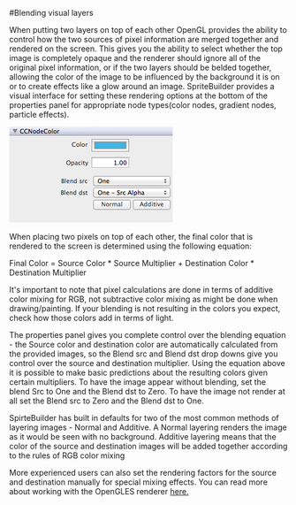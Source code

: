 #Blending visual layers

When putting two layers on top of each other OpenGL provides the ability to control how the two sources of pixel information are merged together and rendered on the screen.  This gives you the ability to select whether the top image is completely opaque and the renderer should ignore all of the original pixel information, or if the two layers should be belded together, allowing the color of the image to be influenced by the background it is on or to create effects like a glow around an image.  SpriteBuilder provides a visual interface for setting these rendering options at the bottom of the properties panel for appropriate node types(color nodes, gradient nodes, particle effects).


![img](../_images/editor/node-color-blendfunc-properties.png)

When placing two pixels on top of each other, the final color that is rendered to the screen is determined using the following equation:

Final Color = Source Color * Source Multiplier + Destination Color * Destination Multiplier

It's important to note that pixel calculations are done in terms of additive color mixing for RGB, not subtractive color mixing as might be done when drawing/painting.  If your blending is not resulting in the colors you expect, check how those colors add in terms of light.

The properties panel gives you complete control over the blending equation - the Source color and destination color are automatically calculated from the provided images, so the Blend src and Blend dst drop downs give you control over the source and destination multiplier.  Using the equation above it is possible to make basic predictions about the resulting colors given certain multipliers.  To have the image appear without blending, set the blend Src to One and the Blend dst to Zero.  To have the image not render at all set the Blend src to Zero and the Blend dst to One.

SpirteBuilder has built in defaults for two of the most common methods of layering images - Normal and Additive.  A Normal layering renders the image as it would be seen with no background.  Additive layering means that the color of the source and destination images will be added together according to the rules of RGB color mixing

More experienced users can also set the rendering factors for the source and destination manually for special mixing effects.  You can read more about working with the OpenGLES renderer [here.](http://www.khronos.org/opengles/sdk/docs/man/xhtml/glBlendFunc.xml)